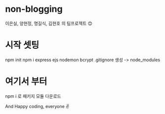 # non-blogging

<!-- (n)on blogging 깃에서 괄호로 제목을 못 만들게 하더라구요ㅠㅠ -->

이은실, 양현정, 명길식, 김현호 의 팀프로젝트 😊

# 시작 셋팅

npm init
npm i express ejs nodemon bcrypt
.gitignore 생성 -> node_modules

# 여기서 부터

npm i 로 패키지 모듈 다운로드

And Happy coding, everyone ✌️
